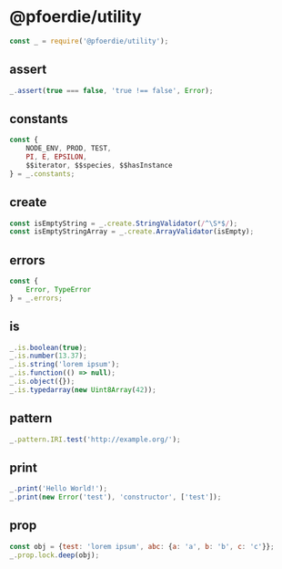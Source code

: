 # @pfoerdie/utility

```js
const _ = require('@pfoerdie/utility');
```

## assert

```js
_.assert(true === false, 'true !== false', Error);
```

## constants

```js
const {
    NODE_ENV, PROD, TEST,
    PI, E, EPSILON,
    $$iterator, $$species, $$hasInstance
} = _.constants;
```

## create

```js
const isEmptyString = _.create.StringValidator(/^\S*$/);
const isEmptyStringArray = _.create.ArrayValidator(isEmpty);
```

## errors

```js
const {
    Error, TypeError
} = _.errors;
```

## is

```js
_.is.boolean(true);
_.is.number(13.37);
_.is.string('lorem ipsum');
_.is.function(() => null);
_.is.object({});
_.is.typedarray(new Uint8Array(42));
```

## pattern

```js
_.pattern.IRI.test('http://example.org/');
```

## print

```js
_.print('Hello World!');
_.print(new Error('test'), 'constructor', ['test']);
```

## prop

```js
const obj = {test: 'lorem ipsum', abc: {a: 'a', b: 'b', c: 'c'}};
_.prop.lock.deep(obj);
```
